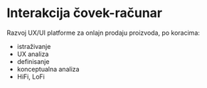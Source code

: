 # Interakcija čovek-računar

Razvoj UX/UI platforme za onlajn prodaju proizvoda, po koracima:
- istraživanje
- UX analiza
- definisanje
- konceptualna analiza
- HiFi, LoFi
